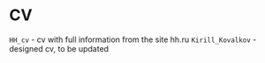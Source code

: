# CV
`HH_cv` - cv with full information from the site hh.ru
`Kirill_Kovalkov` - designed cv, to be updated
